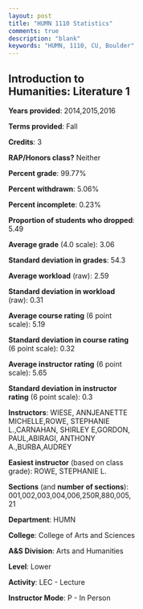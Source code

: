 ```yaml
---
layout: post
title: "HUMN 1110 Statistics"
comments: true
description: "blank"
keywords: "HUMN, 1110, CU, Boulder"
--- 
```

<head>
<script src="https://ajax.googleapis.com/ajax/libs/jquery/2.1.3/jquery.min.js"></script>
<script src="https://dl.dropboxusercontent.com/s/pc42nxpaw1ea4o9/highcharts.js?dl=0"></script>
<!-- <script src="../assets/js/highcharts.js"></script> -->
<style type="text/css">@font-face {
	font-family: "Bebas Neue";
	src: url(https://www.filehosting.org/file/details/544349/BebasNeue%20Regular.otf) format("opentype");
	}
	h1.Bebas { 
		font-family: "Bebas Neue", Verdana, Tahoma;
	}
</style>
</head>
<body>
	<div id="container" style="float: right; width: 45%; height: 88%; margin-left: 2.5%; margin-right: 2.5%;"></div>
	<script language="JavaScript">
		$(document).ready(function() {
		var chart = {type: 'column'};
		var title = {text: 'Grade Distribution'};
		var xAxis = {categories: ['A','B','C','D','F'],crosshair: true};
		var yAxis = {min: 0,title: {text: 'Percentage'}};
		var tooltip = {headerFormat: '<center><b><span style="font-size:20px">{point.key}</span></b></center>',
		               pointFormat: '<td style="padding:0"><b>{point.y:.1f}%</b></td>',
		               footerFormat: '</table>',shared: true,useHTML: true};
		var plotOptions = {column: {pointPadding: 0.0,borderWidth: 0}};  
		var credits = {enabled: false};var series= [{name: 'Percent',data: [43.85,34.0,14.77,3.8,3.58,]}];
		var json = {};
		json.chart = chart;
		json.title = title;
		json.tooltip = tooltip;
		json.xAxis = xAxis;
		json.yAxis = yAxis;  
		json.series = series;
		json.plotOptions = plotOptions;  
		json.credits = credits;
		$('#container').highcharts(json);
	});
	</script>
</body>
			   
## Introduction to Humanities:  Literature 1

**Years provided**: 2014,2015,2016

**Terms provided**: Fall

**Credits**: 3

**RAP/Honors class?** Neither

**Percent grade**: 99.77%

**Percent withdrawn**: 5.06%

**Percent incomplete**: 0.23%

**Proportion of students who dropped**: 5.49

**Average grade** (4.0 scale): 3.06

**Standard deviation in grades**: 54.3

**Average workload** (raw): 2.59

**Standard deviation in workload** (raw): 0.31

**Average course rating** (6 point scale): 5.19

**Standard deviation in course rating** (6 point scale): 0.32

**Average instructor rating** (6 point scale): 5.65

**Standard deviation in instructor rating** (6 point scale): 0.3

**Instructors**: WIESE, ANNJEANETTE MICHELLE,ROWE, STEPHANIE L.,CARNAHAN, SHIRLEY E,GORDON, PAUL,ABIRAGI, ANTHONY A.,BURBA,AUDREY

**Easiest instructor** (based on class grade): ROWE, STEPHANIE L.

**Sections** (and **number of sections**): 001,002,003,004,006,250R,880,005, 21

**Department**: HUMN

**College**: College of Arts and Sciences

**A&S Division**: Arts and Humanities

**Level**: Lower

**Activity**: LEC - Lecture

**Instructor Mode**: P  - In Person